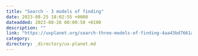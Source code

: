 ```yaml
---
title: "Search - 3 models of finding"
date: 2023-08-25 18:02:55 +0000
dateadded: 2023-08-26 00:00:50 +0100
description: ""
link: "https://uxplanet.org/search-three-models-of-finding-4aa43bd7661a?source=rss----819cc2aaeee0---4"
category:
directory: _directory/ux-planet.md
---
```

